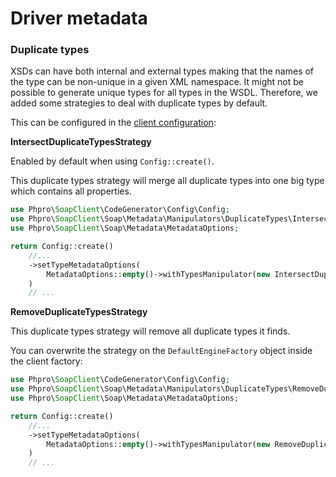 # Driver metadata

### Duplicate types

XSDs can have both internal and external types making that the names of the type can be non-unique in a given XML namespace.
It might not be possible to generate unique types for all types in the WSDL.
Therefore, we added some strategies to deal with duplicate types by default.

This can be configured in the [client configuration](/docs/code-generation/configuration.md):

**IntersectDuplicateTypesStrategy**

Enabled by default when using `Config::create()`.

This duplicate types strategy will merge all duplicate types into one big type which contains all properties.


```php
use Phpro\SoapClient\CodeGenerator\Config\Config;
use Phpro\SoapClient\Soap\Metadata\Manipulators\DuplicateTypes\IntersectDuplicateTypesStrategy;
use Phpro\SoapClient\Soap\Metadata\MetadataOptions;

return Config::create()
    //...
    ->setTypeMetadataOptions(
        MetadataOptions::empty()->withTypesManipulator(new IntersectDuplicateTypesStrategy())
    )
    // ...
```

**RemoveDuplicateTypesStrategy**

This duplicate types strategy will remove all duplicate types it finds.

You can overwrite the strategy on the `DefaultEngineFactory` object inside the client factory:

```php
use Phpro\SoapClient\CodeGenerator\Config\Config;
use Phpro\SoapClient\Soap\Metadata\Manipulators\DuplicateTypes\RemoveDuplicateTypesStrategy;
use Phpro\SoapClient\Soap\Metadata\MetadataOptions;

return Config::create()
    //...
    ->setTypeMetadataOptions(
        MetadataOptions::empty()->withTypesManipulator(new RemoveDuplicateTypesStrategy())
    )
    // ...
```
